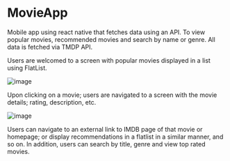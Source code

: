 # MovieApp
Mobile app using react native that fetches data using an API. To view popular movies, recommended movies and search by name or genre.
All data is fetched via TMDP API.

Users are welcomed to a screen with popular movies displayed in a list using FlatList.

![image](https://user-images.githubusercontent.com/66166781/126064973-293f9909-7b70-42eb-9e16-d361022b592c.png)

Upon clicking on a movie; users are navigated to a screen with the movie details; rating, description, etc.

![image](https://user-images.githubusercontent.com/66166781/126065033-8d3fe44c-f173-4264-bcd7-fbe4c78a8fb2.png)

Users can navigate to an external link to IMDB page of that movie or homepage; or display recommendations in a flatlist in a similar manner, and so on.
In addition, users can search by title, genre and view top rated movies.
